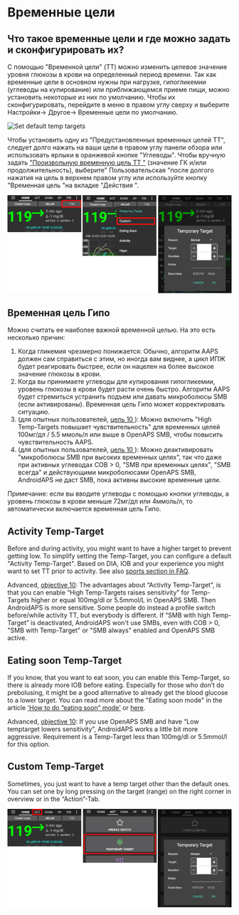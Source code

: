 # Временные цели

## Что такое временные цели и где можно задать и сконфигурировать их?

С помощью "Временной цели" (TT) можно изменить целевое значение уровня глюкозы в крови на определенный период времени. Так как временные цели в основном нужны при нагрузке, гипогликемии (углеводы на купирование) или приближающемся приеме пищи, можно установить некоторые из них по умолчанию. Чтобы их сконфигурировать, перейдите в меню в правом углу сверху и выберите Настройки-> Другое-> Временные цели по умолчанию.

![Set default temp targets](../images/TempTarget_Default.png)

Чтобы установить одну из "Предустановленных временных целей TT", следует долго нажать на ваши цели в правом углу панели обзора или использовать ярлыки в оранжевой кнопке "Углеводы". Чтобы вручную задать [ "Произвольную временную цель TT "](../Usage/temptarget#custom-temp-target) (значение ГК и/или продолжительность), выберите" Пользовательская "после долгого нажатия на цель в верхнем правом углу или используйте кнопку "Временная цель "на вкладке "Действия ".

![Set temp target](../images/TempTarget_Set2.png)

## Временная цель Гипо 

Можно считать ее наиболее важной временной целью. На это есть несколько причин:

1. Когда гликемия чрезмерно понижается: Обычно, алгоритм AAPS должен сам справиться с этим, но иногда вам виднее, а цикл ИПЖ будет реагировать быстрее, если он нацелен на более высокое значение глюкозы в крови.
2. Когда вы принимаете углеводы для купирования гипогликемии, уровень глюкозы в крови будет расти очень быстро. Алгоритм AAPS будет стремиться устранить подъем или давать микроболюсы SMB (если активированы). Временная цель Гипо может корректировать ситуацию. 
3. (для опытных пользователей, [ цель 10 ](../Usage/Objectives#objective-10-enabling-additional-oref1-features-for-daytime-use-such-as-super-micro-bolus-smb)): Можно включить "High Temp-Targets повышает чувствительность" для временных целей 100мг/дл / 5.5 ммоль/л или выше в OpenAPS SMB, чтобы повысить чувствительность AAPS.
4. (для опытных пользователей, [ цель 10 ](../Usage/Objectives#objective-10-enabling-additional-oref1-features-for-daytime-use-such-as-super-micro-bolus-smb)): Можно деактивировать "микроболюсы SMB при высоких временных целях", так что даже при активных углеводах COB > 0, "SMB при временных целях", "SMB всегда" и действующими микроболюсами OpenAPS SMB, AndroidAPS не даст SMB, пока активны высокие временные цели. 

Примечание: если вы вводите углеводы с помощью кнопки углеводы, а уровень глюкозы в крови меньше 72мг/дл или 4ммоль/л, то автоматически включается временная цель Гипо.

## Activity Temp-Target

Before and during activity, you might want to have a higher target to prevent getting low. To simplify setting the Temp-Target, you can configure a default "Activity Temp-Target". Based on DIA, IOB and your experience you might want to set TT prior to activity. See also [sports section in FAQ](../Getting-Started/FAQ#sports).

Advanced, [objective 10](../Usage/Objectives#objective-10-enabling-additional-oref1-features-for-daytime-use-such-as-super-micro-bolus-smb): The advantages about “Activity Temp-Target”, is that you can enable “High Temp-Targets raises sensitivity” for Temp-Targets higher or equal 100mg/dl or 5.5mmol/L in OpenAPS SMB. Then AndroidAPS is more sensitive. Some people do instead a profile switch before/while activity TT, but everybody is different. If “SMB with high Temp-Target” is deactivated, AndroidAPS won't use SMBs, even with COB > 0, "SMB with Temp-Target" or "SMB always" enabled and OpenAPS SMB active.

## Eating soon Temp-Target

If you know, that you want to eat soon, you can enable this Temp-Target, so there is already more IOB before eating. Especially for those who don’t do prebolusing, it might be a good alternative to already get the blood glucose to a lower target. You can read more about the "Eating soon mode" in the article ['How to do “eating soon” mode'](https://diyps.org/2015/03/26/how-to-do-eating-soon-mode-diyps-lessons-learned/) or [here](https://diyps.org/tag/eating-soon-mode/).

Advanced, [objective 10](../Usage/Objectives#objective-10-enabling-additional-oref1-features-for-daytime-use-such-as-super-micro-bolus-smb): If you use OpenAPS SMB and have “Low temptarget lowers sensitivity”, AndroidAPS works a little bit more aggressive. Requirement is a Temp-Target less than 100mg/dl or 5.5mmol/l for this option.

## Custom Temp-Target

Sometimes, you just want to have a temp target other than the default ones. You can set one by long pressing on the target (range) on the right corner in overview or in the “Action”-Tab.

![Set temp target through Action tab](../images/TempTarget_ActionTab.png)